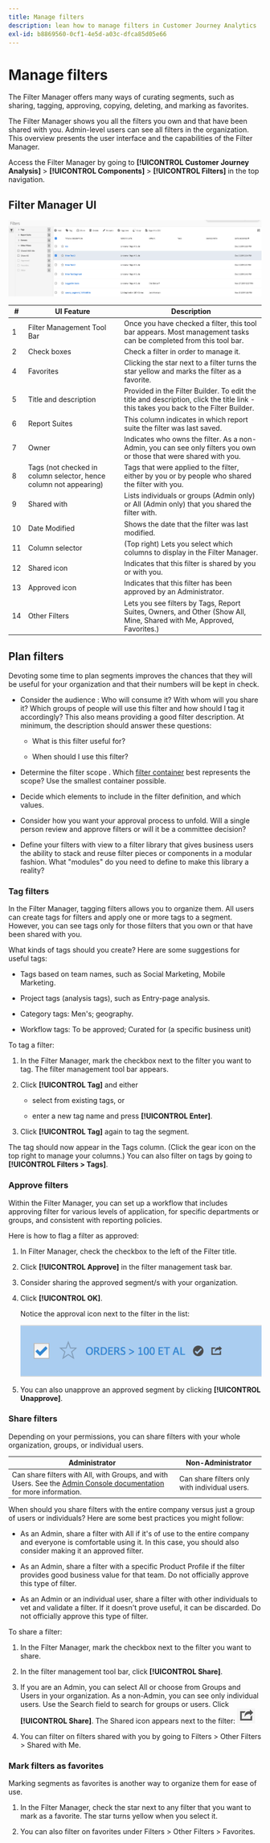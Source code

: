 ```yaml
---
title: Manage filters
description: lean how to manage filters in Customer Journey Analytics
exl-id: b8869560-0cf1-4e5d-a03c-dfca85d05e66
---
```

# Manage filters

The Filter Manager offers many ways of curating segments, such as sharing, tagging, approving, copying, deleting, and marking as favorites.

The Filter Manager shows you all the filters you own and that have been shared with you. Admin-level users can see all filters in the organization. This overview presents the user interface and the capabilities of the Filter Manager. 

Access the Filter Manager by going to **[!UICONTROL Customer Journey Analysis]** > **[!UICONTROL Components]** > **[!UICONTROL Filters]** in the top navigation.

## Filter Manager UI

![](assets/filter-manager-ui.png)

|  #  | UI Feature  | Description  |
|---|---|---|
|  1  | Filter Management Tool Bar  | Once you have checked a filter, this tool bar appears. Most management tasks can be completed from this tool bar.  |
|  2  | Check boxes  | Check a filter in order to manage it.  |
|  4  | Favorites  | Clicking the star next to a filter turns the star yellow and marks the filter as a favorite.  |
|  5  | Title and description  | Provided in the Filter Builder. To edit the title and description, click the title link - this takes you back to the Filter Builder.  |
|  6  | Report Suites  | This column indicates in which report suite the filter was last saved.  |
|  7  | Owner  | Indicates who owns the filter. As a non-Admin, you can see only filters you own or those that were shared with you.  |
|  8  | Tags (not checked in column selector, hence column not appearing)  | Tags that were applied to the filter, either by you or by people who shared the filter with you.  |
|  9  | Shared with  | Lists individuals or groups (Admin only) or All (Admin only) that you shared the filter with.  |
|  10  | Date Modified  | Shows the date that the filter was last modified.  |
|  11  | Column selector  | (Top right) Lets you select which columns to display in the Filter Manager.  |
|  12  | Shared icon  | Indicates that this filter is shared by you or with you.  |
|  13  | Approved icon  | Indicates that this filter has been approved by an Administrator.  |
|  14  | Other Filters  | Lets you see filters by Tags, Report Suites, Owners, and Other (Show All, Mine, Shared with Me, Approved, Favorites.)  |

## Plan filters

Devoting some time to plan segments improves the chances that they will be useful for your organization and that their numbers will be kept in check.

* Consider the audience : Who will consume it? With whom will you share it? Which groups of people will use this filter and how should I tag it accordingly? This also means providing a good filter description. At minimum, the description should answer these questions:

    * What is this filter useful for?

    * When should I use this filter? 

* Determine the filter scope . Which [filter container](/help/components/filters/filters-overview.md) best represents the scope? Use the smallest container possible.

* Decide which elements to include in the filter definition, and which values.

* Consider how you want your approval process to unfold. Will a single person review and approve filters or will it be a committee decision?

* Define your filters with view to a filter library that gives business users the ability to stack and reuse filter pieces or components in a modular fashion. What "modules" do you need to define to make this library a reality? 

### Tag filters

In the Filter Manager, tagging filters allows you to organize them. All users can create tags for filters and apply one or more tags to a segment. However, you can see tags only for those filters that you own or that have been shared with you.

What kinds of tags should you create? Here are some suggestions for useful tags:

* Tags based on team names, such as Social Marketing, Mobile Marketing.
    
* Project tags (analysis tags), such as Entry-page analysis.
    
* Category tags: Men's; geography.
    
* Workflow tags: To be approved; Curated for (a specific business unit)

To tag a filter:

1. In the Filter Manager, mark the checkbox next to the filter you want to tag. The filter management tool bar appears.

1. Click **[!UICONTROL Tag]** and either

    * select from existing tags, or

    * enter a new tag name and press **[!UICONTROL Enter]**. 

1. Click **[!UICONTROL Tag]** again to tag the segment. 

The tag should now appear in the Tags column. (Click the gear icon on the top right to manage your columns.)
You can also filter on tags by going to **[!UICONTROL Filters > Tags]**. 

### Approve filters

Within the Filter Manager, you can set up a workflow that includes approving filter for various levels of application, for specific departments or groups, and consistent with reporting policies.

Here is how to flag a filter as approved:

1. In Filter Manager, check the checkbox to the left of the Filter title.
    
1. Click **[!UICONTROL Approve]** in the filter management task bar.

1. Consider sharing the approved segment/s with your organization.
    
1. Click **[!UICONTROL OK]**.

    Notice the approval icon next to the filter in the list:

    ![](assets/seg_approved.png)

1. You can also unapprove an approved segment by clicking **[!UICONTROL Unapprove]**. 

### Share filters

Depending on your permissions, you can share filters with your whole organization, groups, or individual users. 

|Administrator| Non-Administrator|
|---|---|
|Can share filters with All, with Groups, and with Users. See the [Admin Console documentation](https://helpx.adobe.com/enterprise/using/manage-products-and-profiles.html) for more information.|Can share filters only with individual users.|

When should you share filters with the entire company versus just a group of users or individuals? Here are some best practices you might follow:

* As an Admin, share a filter with All if it's of use to the entire company and everyone is comfortable using it. In this case, you should also consider making it an approved filter.

* As an Admin, share a filter with a specific Product Profile if the filter provides good business value for that team. Do not officially approve this type of filter.

* As an Admin or an individual user, share a filter with other individuals to vet and validate a filter. If it doesn't prove useful, it can be discarded. Do not officially approve this type of filter. 

To share a filter:

1. In the Filter Manager, mark the checkbox next to the filter you want to share. 

1. In the filter management tool bar, click **[!UICONTROL Share]**.

1. If you are an Admin, you can select All or choose from Groups and Users in your organization. As a non-Admin, you can see only individual users. Use the Search field to search for groups or users. Click **[!UICONTROL Share]**. The Shared icon appears next to the filter: ![](assets/share_icon.png)

1. You can filter on filters shared with you by going to Filters > Other Filters > Shared with Me. 

### Mark filters as favorites

Marking segments as favorites is another way to organize them for ease of use.

1. In the Filter Manager, check the star next to any filter that you want to mark as a favorite. The star turns yellow when you select it.

1. You can also filter on favorites under Filters > Other Filters > Favorites.
